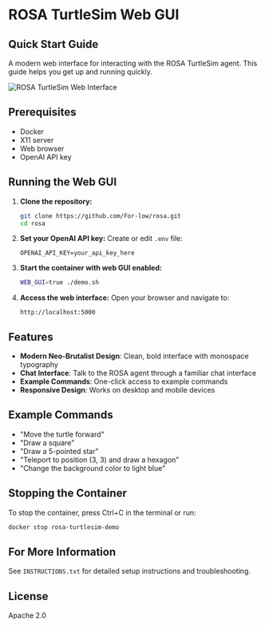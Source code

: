 # ROSA TurtleSim Web GUI

## Quick Start Guide

A modern web interface for interacting with the ROSA TurtleSim agent. This guide helps you get up and running quickly.

![ROSA TurtleSim Web Interface](https://via.placeholder.com/800x450.png?text=ROSA+TurtleSim+Web+Interface)

## Prerequisites

- Docker
- X11 server
- Web browser
- OpenAI API key

## Running the Web GUI

1. **Clone the repository:**
   ```bash
   git clone https://github.com/For-low/rosa.git
   cd rosa
   ```

2. **Set your OpenAI API key:**
   Create or edit `.env` file:
   ```
   OPENAI_API_KEY=your_api_key_here
   ```

3. **Start the container with web GUI enabled:**
   ```bash
   WEB_GUI=true ./demo.sh
   ```

4. **Access the web interface:**
   Open your browser and navigate to:
   ```
   http://localhost:5000
   ```

## Features

- **Modern Neo-Brutalist Design**: Clean, bold interface with monospace typography
- **Chat Interface**: Talk to the ROSA agent through a familiar chat interface
- **Example Commands**: One-click access to example commands
- **Responsive Design**: Works on desktop and mobile devices

## Example Commands

- "Move the turtle forward"
- "Draw a square"
- "Draw a 5-pointed star"
- "Teleport to position (3, 3) and draw a hexagon"
- "Change the background color to light blue"

## Stopping the Container

To stop the container, press Ctrl+C in the terminal or run:
```bash
docker stop rosa-turtlesim-demo
```

## For More Information

See `INSTRUCTIONS.txt` for detailed setup instructions and troubleshooting.

## License

Apache 2.0 
